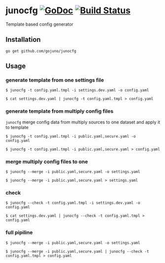 # junocfg [![GoDoc](https://godoc.org/github.com/gojuno/junocfg?status.svg)](http://godoc.org/github.com/gojuno/junocfg) [![Build Status](https://travis-ci.org/gojuno/junocfg.svg?branch=master)](https://travis-ci.org/gojuno/junocfg)

Template based config  generator

## Installation

```
go get github.com/gojuno/junocfg
```

## Usage

### generate template from one settings file

```
$ junocfg -t config.yaml.tmpl -i settings.dev.yaml -o config.yaml

$ cat settings.dev.yaml | junocfg -t config.yaml.tmpl > config.yaml
```

### generate template from multiply config files

`junocfg` merge config data from multiply sources to one dataset and apply it to template

```
$ junocfg -t config.yaml.tmpl -i public.yaml,secure.yaml -o config.yaml

$ junocfg -t config.yaml.tmpl -i public.yaml,secure.yaml > config.yaml
```

### merge multiply config files to one

```
$ junocfg --merge -i public.yaml,secure.yaml -o settings.yaml

$ junocfg --merge -i public.yaml,secure.yaml > settings.yaml
```


### check

```
$ junocfg --check -t config.yaml.tmpl -i settings.dev.yaml -o config.yaml

$ cat settings.dev.yaml | junocfg --check -t config.yaml.tmpl > config.yaml
```

### full pipiline

```
$ junocfg --merge -i public.yaml,secure.yaml -o settings.yaml

$ junocfg --merge -i public.yaml,secure.yaml | junocfg --check -t config.yaml.tmpl > config.yaml
```
